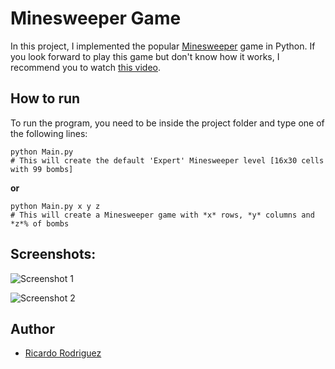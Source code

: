 # Minesweeper Game

In this project, I implemented the popular [Minesweeper](https://en.wikipedia.org/wiki/Minesweeper_(video_game)) game in Python. If you look forward to play this game but don't know how it works, I recommend you to watch [this video](https://www.youtube.com/watch?v=7B85WbEiYf4).

## How to run

To run the program, you need to be inside the project folder and type one of the following lines:

```
python Main.py
# This will create the default 'Expert' Minesweeper level [16x30 cells with 99 bombs]
```
**or**
```
python Main.py x y z
# This will create a Minesweeper game with *x* rows, *y* columns and *z*% of bombs
```

## Screenshots:

![Screenshot 1](https://prntscr.com/1caws0e)

![Screenshot 2](https://prntscr.com/1cax88t)

## Author

- [Ricardo Rodriguez](https://github.com/ricardombrodriguez)
